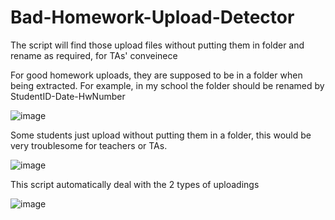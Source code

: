 # Bad-Homework-Upload-Detector
The script will find those upload files without putting them in folder and rename as required, for TAs' conveinece

For good homework uploads, they are supposed to be in a folder when being extracted. For example, in my school the folder should be renamed by StudentID-Date-HwNumber

![image](https://github.com/MotorBottle/Bad-Upload-Detector/assets/71703952/12d872f7-c69a-482e-a4b7-00dc61d860e1)

Some students just upload without putting them in a folder, this would be very troublesome for teachers or TAs.

![image](https://github.com/MotorBottle/Bad-Upload-Detector/assets/71703952/f3112c55-3f9b-4cf1-83f1-aafef6fe6abc)


This script automatically deal with the 2 types of uploadings

![image](https://github.com/MotorBottle/Bad-Upload-Detector/assets/71703952/bafa8374-77b0-42f7-b9cc-4c80ced3a48f)

